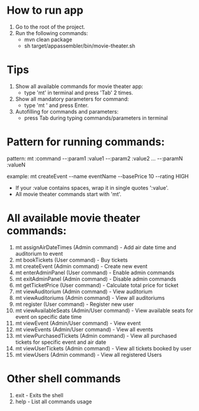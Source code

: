 # How to run app
  1. Go to the root of the project.
  2. Run the following commands:
      - mvn clean package
      - sh target/appassembler/bin/movie-theater.sh

# Tips
  1. Show all available commands for movie theater app:
      - type 'mt' in terminal and press 'Tab' 2 times.
  2. Show all mandatory parameters for command:
      - type 'mt <command>' and press Enter.
  3. Autofilling for commands and parameters:
      - press Tab during typing commands/parameters in terminal

# Pattern for running commands: 
  pattern: mt :command --:param1 :value1 --:param2 :value2 ... --:paramN :valueN
  
  example: mt createEvent --name eventName --basePrice 10 --rating HIGH
  
  - If your :value contains spaces, wrap it in single quotes ':value'.
  - All movie theater commands start with 'mt'.
  
# All available movie theater commands:
  1. mt assignAirDateTimes (Admin command) - Add air date time and auditorium to event
  2. mt bookTickets (User command) - Buy tickets
  3. mt createEvent (Admin command) - Create new event
  4. mt enterAdminPanel (User command) - Enable admin commands
  5. mt exitAdminPanel (Admin command) - Disable admin commands
  6. mt getTicketPrice (User command) - Calculate total price for ticket
  7. mt viewAuditorium (Admin command) - View auditorium
  8. mt viewAuditoriums (Admin command) - View all auditoriums
  9. mt register (User command) - Register new user
  10. mt viewAvailableSeats (Admin/User command) - View available seats for event on specific date time
  11. mt viewEvent (Admin/User command) - View event
  12. mt viewEvents (Admin/User command) - View all events
  13. mt viewPurchasedTickets (Admin command) - View all purchased tickets for specific event and air date
  14. mt viewUserTickets (Admin command) - View all tickets booked by user
  15. mt viewUsers (Admin command) - View all registered Users
  
# Other shell commands
  1. exit - Exits the shell
  2. help - List all commands usage
